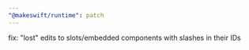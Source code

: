 ```yaml
---
"@makeswift/runtime": patch
---
```


fix: "lost" edits to slots/embedded components with slashes in their IDs
